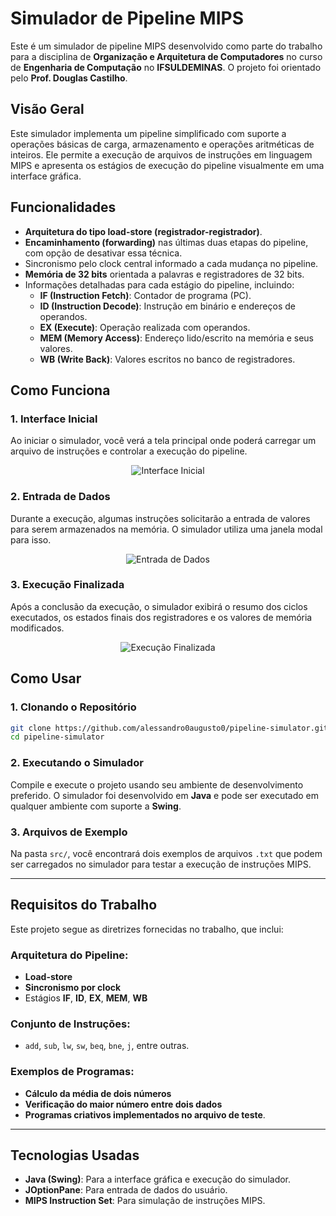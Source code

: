 # Simulador de Pipeline MIPS

Este é um simulador de pipeline MIPS desenvolvido como parte do trabalho para a disciplina de **Organização e Arquitetura de Computadores** no curso de **Engenharia de Computação** no **IFSULDEMINAS**. O projeto foi orientado pelo **Prof. Douglas Castilho**.

## Visão Geral

Este simulador implementa um pipeline simplificado com suporte a operações básicas de carga, armazenamento e operações aritméticas de inteiros. Ele permite a execução de arquivos de instruções em linguagem MIPS e apresenta os estágios de execução do pipeline visualmente em uma interface gráfica.

## Funcionalidades

- **Arquitetura do tipo load-store (registrador-registrador)**.
- **Encaminhamento (forwarding)** nas últimas duas etapas do pipeline, com opção de desativar essa técnica.
- Sincronismo pelo clock central informado a cada mudança no pipeline.
- **Memória de 32 bits** orientada a palavras e registradores de 32 bits.
- Informações detalhadas para cada estágio do pipeline, incluindo:
  - **IF (Instruction Fetch)**: Contador de programa (PC).
  - **ID (Instruction Decode)**: Instrução em binário e endereços de operandos.
  - **EX (Execute)**: Operação realizada com operandos.
  - **MEM (Memory Access)**: Endereço lido/escrito na memória e seus valores.
  - **WB (Write Back)**: Valores escritos no banco de registradores.

## Como Funciona

### 1. Interface Inicial

Ao iniciar o simulador, você verá a tela principal onde poderá carregar um arquivo de instruções e controlar a execução do pipeline.

<p align="center">
  <img src="https://github.com/user-attachments/assets/268ae489-7f7a-43ce-be02-b8d246a27b13" alt="Interface Inicial">
</p>

### 2. Entrada de Dados

Durante a execução, algumas instruções solicitarão a entrada de valores para serem armazenados na memória. O simulador utiliza uma janela modal para isso.

<p align="center">
  <img src="https://github.com/user-attachments/assets/e3ec14e3-6e86-4c94-a42c-1b9ef96ee50c" alt="Entrada de Dados">
</p>

### 3. Execução Finalizada

Após a conclusão da execução, o simulador exibirá o resumo dos ciclos executados, os estados finais dos registradores e os valores de memória modificados.

<p align="center">
  <img src="https://github.com/user-attachments/assets/3fbdfd32-2e80-48ab-bca8-1ccbb6ca1380" alt="Execução Finalizada">
</p>

## Como Usar

### 1. Clonando o Repositório

```bash
git clone https://github.com/alessandro0augusto0/pipeline-simulator.git
cd pipeline-simulator
```

### 2. Executando o Simulador

Compile e execute o projeto usando seu ambiente de desenvolvimento preferido. O simulador foi desenvolvido em **Java** e pode ser executado em qualquer ambiente com suporte a **Swing**.

### 3. Arquivos de Exemplo

Na pasta `src/`, você encontrará dois exemplos de arquivos `.txt` que podem ser carregados no simulador para testar a execução de instruções MIPS.

---

## Requisitos do Trabalho

Este projeto segue as diretrizes fornecidas no trabalho, que inclui:

### Arquitetura do Pipeline:

- **Load-store**
- **Sincronismo por clock**
- Estágios **IF**, **ID**, **EX**, **MEM**, **WB**

### Conjunto de Instruções:

- `add`, `sub`, `lw`, `sw`, `beq`, `bne`, `j`, entre outras.

### Exemplos de Programas:

- **Cálculo da média de dois números**
- **Verificação do maior número entre dois dados**
- **Programas criativos implementados no arquivo de teste**.

---

## Tecnologias Usadas

- **Java (Swing)**: Para a interface gráfica e execução do simulador.
- **JOptionPane**: Para entrada de dados do usuário.
- **MIPS Instruction Set**: Para simulação de instruções MIPS.


